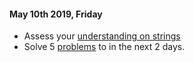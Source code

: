#### May 10th 2019, Friday 
+ Assess your [understanding on strings](https://github.com/rohinibarla/dev/blob/master/papers/programming_paper_01_strings.pdf)
+ Solve 5 [problems](https://www.hackerrank.com/axiomio-practice2) to in the next 2 days. 
